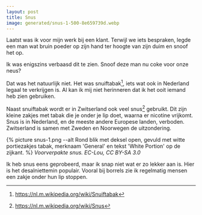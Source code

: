 ```yaml
---
layout: post
title: Snus
image: generated/snus-1-500-8e659739d.webp
---
```


Laatst was ik voor mijn werk bij een klant. Terwijl we iets bespraken, legde een man wat bruin poeder op zijn hand ter hoogte van zijn duim en snoof het op.

Ik was enigszins verbaasd dit te zien. Snoof deze man nu coke voor onze neus?

Dat was het natuurlijk niet. Het was snuiftabak[^1], iets wat ook in Nederland legaal te verkrijgen is. Al kan ik mij niet herinneren dat ik het ooit iemand heb zien gebruiken.

Naast snuiftabak wordt er in Zwitserland ook veel snus[^2] gebruikt. Dit zijn kleine zakjes met tabak die je onder je lip doet, waarna er nicotine vrijkomt. Snus is in Nederland, en de meeste andere Europese landen, verboden. Zwitserland is samen met Zweden en Noorwegen de uitzondering.

{% picture snus-1.png --alt Rond blik met deksel open, gevuld met witte portiezakjes tabak, merknaam 'General' en tekst 'White Portion' op de zijkant. %}
_Voorverpakte snus. EC-Lou, CC BY-SA 3.0_

Ik heb snus eens geprobeerd, maar ik snap niet wat er zo lekker aan is. Hier is het desalniettemin populair. Vooral bij borrels zie ik regelmatig mensen een zakje onder hun lip stoppen.

[^1]: <https://nl.m.wikipedia.org/wiki/Snuiftabak>
[^2]: <https://nl.m.wikipedia.org/wiki/Snus>
